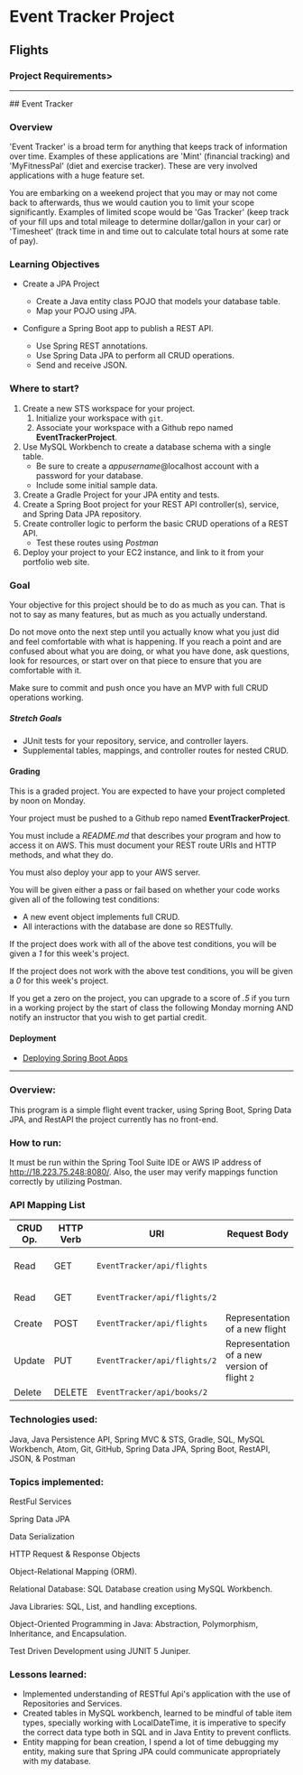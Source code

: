 # Event Tracker Project

## Flights

### Project Requirements>
<hr>
## Event Tracker

### Overview

'Event Tracker' is a broad term for anything that keeps track of information over time. Examples of these applications are 'Mint' (financial tracking) and 'MyFitnessPal' (diet and exercise tracker). These are very involved applications with a huge feature set.

You are embarking on a weekend project that you may or may not come back to afterwards, thus we would caution you to limit your scope significantly. Examples of limited scope would be 'Gas Tracker' (keep track of your fill ups and total mileage to determine dollar/gallon in your car) or 'Timesheet' (track time in and time out to calculate total hours at some rate of pay).  

### Learning Objectives

* Create a JPA Project
  * Create a Java entity class POJO that models your database table.
  * Map your POJO using JPA.

* Configure a Spring Boot app to publish a REST API.
  * Use Spring REST annotations.
  * Use Spring Data JPA to perform all CRUD operations.
  * Send and receive JSON.

### Where to start?

1. Create a new STS workspace for your project.
   1. Initialize your workspace with `git`.
   1. Associate your workspace with a Github repo named **EventTrackerProject**.
1. Use MySQL Workbench to create a database schema with a single table.
   * Be sure to create a _appusername_@localhost account with a password for your database.
   * Include some initial sample data.
1. Create a Gradle Project for your JPA entity and tests.
1. Create a Spring Boot project for your REST API controller(s), service, and Spring Data JPA repository.
1. Create controller logic to perform the basic CRUD operations of a REST API.
   * Test these routes using *Postman*
1. Deploy your project to your EC2 instance, and link to it from your portfolio web site.

### Goal

Your objective for this project should be to do as much as you can. That is not to say as many features, but as much as you actually understand.

Do not move onto the next step until you actually know what you just did and feel comfortable with what is happening. If you reach a point and are confused about what you are doing, or what you have done, ask questions, look for resources, or start over on that piece to ensure that you are comfortable with it.  

Make sure to commit and push once you have an MVP with full CRUD operations working.

##### Stretch Goals
* JUnit tests for your repository, service, and controller layers.
* Supplemental tables, mappings, and controller routes for nested CRUD.

#### Grading

This is a graded project.  You are expected to have your project completed by noon on Monday.  

Your project must be pushed to a Github repo named **EventTrackerProject**.

You must include a _README.md_ that describes your program and how to access it on AWS.  This must document your REST route URIs and HTTP methods, and what they do.

You must also deploy your app to your AWS server.

You will be given either a pass or fail based on whether your code works given all of the following test conditions:

  * A new event object implements full CRUD.  
  * All interactions with the database are done so RESTfully.  

If the project does work with all of the above test conditions, you will be given a *1* for this week's project.

If the project does not work with the above test conditions, you will be given a *0* for this week's project.

If you get a zero on the project, you can upgrade to a score of *.5* if you turn in a working project by the start of class the following Monday morning AND notify an instructor that you wish to get partial credit.


#### Deployment
*  [Deploying Spring Boot Apps](bootDeployment.md)

<hr>



### Overview:
This program is a simple flight event tracker, using Spring Boot, Spring Data JPA, and RestAPI the project currently has no front-end.

### How to run:
It must be run within the Spring Tool Suite IDE or AWS IP address of http://18.223.75.248:8080/. Also, the user may verify mappings function correctly by utilizing Postman.

### API Mapping List


| CRUD Op. | HTTP Verb | URI                  | Request Body | Response Body |
|----------|-----------|----------------------|--------------|---------------|
| Read     | GET       | `EventTracker/api/flights`      |              | Collection of representations of all flights |
| Read     | GET       | `EventTracker/api/flights/2`   |              | Gets Flight with ID of '2' |
| Create   | POST      | `EventTracker/api/flights`      | Representation of a new flight | Returns the created flight|
| Update   | PUT       | `EventTracker/api/flights/2`   | Representation of a new version of flight `2` | |
| Delete   | DELETE    | `EventTracker/api/books/2`   |              | true or false |


### Technologies used:

Java, Java Persistence API, Spring MVC & STS, Gradle, SQL, MySQL Workbench, Atom, Git, GitHub, Spring Data JPA, Spring Boot, RestAPI, JSON, & Postman

### Topics implemented:

RestFul Services

Spring Data JPA

Data Serialization

HTTP Request & Response Objects

Object-Relational Mapping (ORM).

Relational Database: SQL Database creation using MySQL Workbench.

Java Libraries: SQL, List, and handling exceptions.

Object-Oriented Programming in Java: Abstraction, Polymorphism, Inheritance, and Encapsulation.

Test Driven Development using JUNIT 5 Juniper.

### Lessons learned:

* Implemented understanding of RESTful Api's application with the use of Repositories and Services.
* Created tables in MySQL workbench, learned to be mindful of table item types, specially working with LocalDateTime, it is imperative to specify the correct data type both in SQL and in Java Entity to prevent conflicts.
* Entity mapping for bean creation, I spend a lot of time debugging my entity, making sure that Spring JPA could communicate appropriately with my database.  
